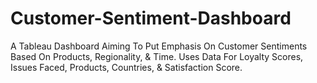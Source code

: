 # Customer-Sentiment-Dashboard
A Tableau Dashboard Aiming To Put Emphasis On Customer Sentiments Based On Products, Regionality, &amp; Time. Uses Data For Loyalty Scores, Issues Faced, Products, Countries, &amp; Satisfaction Score.
